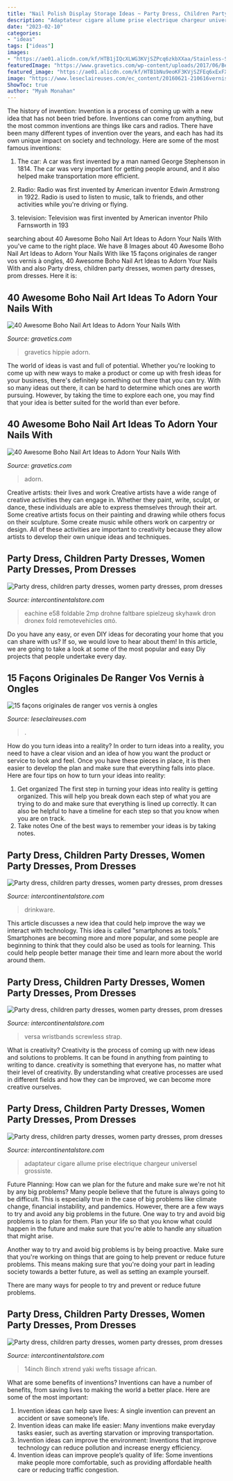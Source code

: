 ```yaml
---
title: "Nail Polish Display Storage Ideas ~ Party Dress, Children Party Dresses, Women Party Dresses, Prom Dresses"
description: "Adaptateur cigare allume prise electrique chargeur universel grossiste"
date: "2023-02-10"
categories:
- "ideas"
tags: ["ideas"]
images:
- "https://ae01.alicdn.com/kf/HTB1jIQcXLWG3KVjSZPcq6zkbXXaa/Stainless-Steel-Watch-Strap-For-Fitbit-Versa-VERSA-2-Band-Screwless-Bracelet-Replacement-Metal-Wristbands-For.jpg_640x640.jpg"
featuredImage: "https://www.gravetics.com/wp-content/uploads/2017/06/Beat-Boho-Nail-Art-Design.jpg"
featured_image: "https://ae01.alicdn.com/kf/HTB1bNu9eoKF3KVjSZFEq6xExFXap.jpg?width=1600&amp;height=1600&amp;hash=3200"
image: "https://www.leseclaireuses.com/ec_content/20160621-210616vernis03.jpg"
ShowToc: true
author: "Myah Monahan"
---
```



The history of invention:
Invention is a process of coming up with a new idea that has not been tried before. Inventions can come from anything, but the most common inventions are things like cars and radios. There have been many different types of invention over the years, and each has had its own unique impact on society and technology. Here are some of the most famous inventions:
1) The car: A car was first invented by a man named George Stephenson in 1814. The car was very important for getting people around, and it also helped make transportation more efficient.

2) Radio: Radio was first invented by American inventor Edwin Armstrong in 1922. Radio is used to listen to music, talk to friends, and other activities while you're driving or flying.

3) television: Television was first invented by American inventor Philo Farnsworth in 193
	

		
searching about 40 Awesome Boho Nail Art Ideas to Adorn Your Nails With you've came to the right place. We have 8 Images about 40 Awesome Boho Nail Art Ideas to Adorn Your Nails With like 15 façons originales de ranger vos vernis à ongles, 40 Awesome Boho Nail Art Ideas to Adorn Your Nails With and also Party dress, children party dresses, women party dresses, prom dresses. Here it is:
		
    
## 40 Awesome Boho Nail Art Ideas To Adorn Your Nails With

<img loading=lazy src="https://www.gravetics.com/wp-content/uploads/2017/06/Hainpainted-Negative-Space-Boho-Nails.jpg" onerror="this.onerror=null;this.src='https://tse2.mm.bing.net/th?id=OIP.KgxmsjE_YOlVSanA34D0HAHaHR&amp;pid=15.1';" alt="40 Awesome Boho Nail Art Ideas to Adorn Your Nails With">

_Source: gravetics.com_

>gravetics hippie adorn. 

	

The world of ideas is vast and full of potential. Whether you're looking to come up with new ways to make a product or come up with fresh ideas for your business, there's definitely something out there that you can try. With so many ideas out there, it can be hard to determine which ones are worth pursuing. However, by taking the time to explore each one, you may find that your idea is better suited for the world than ever before.

    
## 40 Awesome Boho Nail Art Ideas To Adorn Your Nails With

<img loading=lazy src="https://www.gravetics.com/wp-content/uploads/2017/06/Beat-Boho-Nail-Art-Design.jpg" onerror="this.onerror=null;this.src='https://tse1.mm.bing.net/th?id=OIP.-RvSKdLwUmFgWaL1VqJHKgHaHa&amp;pid=15.1';" alt="40 Awesome Boho Nail Art Ideas to Adorn Your Nails With">

_Source: gravetics.com_

>adorn. 

	

Creative artists: their lives and work
Creative artists have a wide range of creative activities they can engage in. Whether they paint, write, sculpt, or dance, these individuals are able to express themselves through their art. Some creative artists focus on their painting and drawing while others focus on their sculpture. Some create music while others work on carpentry or design. All of these activities are important to creativity because they allow artists to develop their own unique ideas and techniques.

    
## Party Dress, Children Party Dresses, Women Party Dresses, Prom Dresses

<img loading=lazy src="https://i0.wp.com/ae01.alicdn.com/kf/HTB1qjFpwAyWBuNjy0Fpq6yssXXa8.jpg" onerror="this.onerror=null;this.src='https://tse4.mm.bing.net/th?id=OIP.rTimlUIE2jxEvukd43FH6gHaVc&amp;pid=15.1';" alt="Party dress, children party dresses, women party dresses, prom dresses">

_Source: intercontinentalstore.com_

>eachine e58 foldable 2mp drohne faltbare spielzeug skyhawk dron dronex fold remotevehicles από. 

	

Do you have any easy, or even DIY ideas for decorating your home that you can share with us? If so, we would love to hear about them! In this article, we are going to take a look at some of the most popular and easy Diy projects that people undertake every day.

    
## 15 Façons Originales De Ranger Vos Vernis à Ongles

<img loading=lazy src="https://www.leseclaireuses.com/ec_content/20160621-210616vernis03.jpg" onerror="this.onerror=null;this.src='https://tse2.mm.bing.net/th?id=OIP.QyLRp8pZGOT3Go4QCbVMPQHaLH&amp;pid=15.1';" alt="15 façons originales de ranger vos vernis à ongles">

_Source: leseclaireuses.com_

>. 

	

How do you turn ideas into a reality?
In order to turn ideas into a reality, you need to have a clear vision and an idea of how you want the product or service to look and feel. Once you have these pieces in place, it is then easier to develop the plan and make sure that everything falls into place. Here are four tips on how to turn your ideas into reality:
1. Get organized
The first step in turning your ideas into reality is getting organized. This will help you break down each step of what you are trying to do and make sure that everything is lined up correctly. It can also be helpful to have a timeline for each step so that you know when you are on track.
2. Take notes
One of the best ways to remember your ideas is by taking notes.

    
## Party Dress, Children Party Dresses, Women Party Dresses, Prom Dresses

<img loading=lazy src="https://ae01.alicdn.com/kf/H6b201ad3f9824411b375761ac9a359c3K/400-ML-Glass-Water-Bottle-Healthy-Leak-Proof-Drinking-Portable-Drinkware-With-Silicone-Cover-For-Student.jpg_640x640.jpg" onerror="this.onerror=null;this.src='https://tse2.mm.bing.net/th?id=OIP.DbthzdhIyUPpzJISN5moGAHaHa&amp;pid=15.1';" alt="Party dress, children party dresses, women party dresses, prom dresses">

_Source: intercontinentalstore.com_

>drinkware. 

	

This article discusses a new idea that could help improve the way we interact with technology. This idea is called "smartphones as tools." Smartphones are becoming more and more popular, and some people are beginning to think that they could also be used as tools for learning. This could help people better manage their time and learn more about the world around them.

    
## Party Dress, Children Party Dresses, Women Party Dresses, Prom Dresses

<img loading=lazy src="https://ae01.alicdn.com/kf/HTB1jIQcXLWG3KVjSZPcq6zkbXXaa/Stainless-Steel-Watch-Strap-For-Fitbit-Versa-VERSA-2-Band-Screwless-Bracelet-Replacement-Metal-Wristbands-For.jpg_640x640.jpg" onerror="this.onerror=null;this.src='https://tse3.mm.bing.net/th?id=OIP.A1vlcAzAtMtvUO4LN-FEFQHaHa&amp;pid=15.1';" alt="Party dress, children party dresses, women party dresses, prom dresses">

_Source: intercontinentalstore.com_

>versa wristbands screwless strap. 

	

What is creativity?
Creativity is the process of coming up with new ideas and solutions to problems. It can be found in anything from painting to writing to dance. creativity is something that everyone has, no matter what their level of creativity. By understanding what creative processes are used in different fields and how they can be improved, we can become more creative ourselves.

    
## Party Dress, Children Party Dresses, Women Party Dresses, Prom Dresses

<img loading=lazy src="https://ae01.alicdn.com/kf/HTB1bNu9eoKF3KVjSZFEq6xExFXap.jpg?width=1600&amp;height=1600&amp;hash=3200" onerror="this.onerror=null;this.src='https://tse3.mm.bing.net/th?id=OIP.iUAltZCm8XQv7rdNnRY04gHaHa&amp;pid=15.1';" alt="Party dress, children party dresses, women party dresses, prom dresses">

_Source: intercontinentalstore.com_

>adaptateur cigare allume prise electrique chargeur universel grossiste. 

	

Future Planning: How can we plan for the future and make sure we're not hit by any big problems?
Many people believe that the future is always going to be difficult. This is especially true in the case of big problems like climate change, financial instability, and pandemics. However, there are a few ways to try and avoid any big problems in the future. 
One way to try and avoid big problems is to plan for them. Plan your life so that you know what could happen in the future and make sure that you're able to handle any situation that might arise. 

Another way to try and avoid big problems is by being proactive. Make sure that you're working on things that are going to help prevent or reduce future problems. This means making sure that you're doing your part in leading society towards a better future, as well as setting an example yourself. 

There are many ways for people to try and prevent or reduce future problems.

    
## Party Dress, Children Party Dresses, Women Party Dresses, Prom Dresses

<img loading=lazy src="https://ae01.alicdn.com/kf/HTB1mLeESXXXXXavaXXXq6xXFXXXG.jpg?size=451043&amp;height=960&amp;width=960&amp;hash=32b5d13f4906b58e9f146492e6ff0bd2" onerror="this.onerror=null;this.src='https://tse3.mm.bing.net/th?id=OIP.MrXRP0kGtY6fFGSS5v8L0gHaHa&amp;pid=15.1';" alt="Party dress, children party dresses, women party dresses, prom dresses">

_Source: intercontinentalstore.com_

>14inch 8inch xtrend yaki wefts tissage african. 

	

What are some benefits of inventions?
Inventions can have a number of benefits, from saving lives to making the world a better place. Here are some of the most important: 
1. Invention ideas can help save lives: A single invention can prevent an accident or save someone’s life. 
2. Invention ideas can make life easier: Many inventions make everyday tasks easier, such as averting starvation or improving transportation. 
3. Invention ideas can improve the environment: Inventions that improve technology can reduce pollution and increase energy efficiency. 
4. Invention ideas can improve people’s quality of life: Some inventions make people more comfortable, such as providing affordable health care or reducing traffic congestion.

